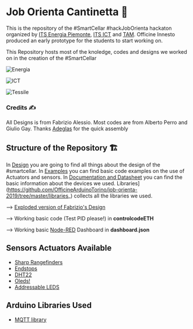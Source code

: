 # Job Orienta Cantinetta 🚀

This is the repository of the #SmartCellar #hackJobOrienta hackaton organized by [ITS Energia Piemonte](http://www.its-energiapiemonte.it/), [ITS ICT](http://www.its-ictpiemonte.it/) and [TAM](https://www.its-tessileabbigliamentomoda.it/). 
Officine Innesto produced an early prototype for the students to start working on. 

This Repository hosts most of the knoledge, codes and designs we worked on in the creation of the #SmartCellar

![Energia](http://www.its-energiapiemonte.it/wp-content/uploads/2017/09/logo_ITS_retina.jpg)

![ICT](http://www.sistemaits.it/public/loghi-fondazioni/logoITSICT_1501851440.png)

![Tessile](https://www.its-tessileabbigliamentomoda.it/wp-content/uploads/2018/03/logo.png)

### Credits ✍️

All Designs is from Fabrizio Alessio. Most codes are from Alberto Perro and Giulio Gay. Thanks [Adeglas](https://adeglas.it/) for the quick assembly

## Structure of the Repository 🏗️

In [Design](https://github.com/OfficineArduinoTorino/job-orienta-2019/tree/master/design) you are going to find all things about the design of the #smartcellar. In [Examples](https://github.com/OfficineArduinoTorino/job-orienta-2019/tree/master/examples) you can find basic code examples on the use of Actuators and sensors. In [Documentation and Datasheet](https://github.com/OfficineArduinoTorino/job-orienta-2019/tree/master/documentation%20%26%20datasheet) you can find the basic information about the devices we used. Libraries](https://github.com/OfficineArduinoTorino/job-orienta-2019/tree/master/libraries_) collects all the libraries we used.

--> [Exploded version of Fabrizio's Design](https://github.com/OfficineArduinoTorino/job-orienta-2019/blob/master/design/CANTINETTA%20ESPLOSO.stl)

--> Working basic code (Test PID please!) in **controlcodeETH**

--> Working basic [Node-RED](https://nodered.org/) Dashboard in  	**dashboard.json**

## Sensors  Actuators Available

* [Sharp Rangefinders](https://www.makerguides.com/sharp-gp2y0a21yk0f-ir-distance-sensor-arduino-tutorial/)
* [Endstops](https://www.critics-corporation.com/RaspberryPi/esempio-arduino-snap-action-end-stop-tutorial-lezione-10)
* [DHT22](https://create.arduino.cc/projecthub/mafzal/temperature-monitoring-with-dht22-arduino-15b013)
* [Oleds!](https://lorenzocasaburo.it/arduino/utilizzare-display-oled-128x64-i2c-con-arduino/)
* [Addressable LEDS](https://learn.adafruit.com/adafruit-neopixel-uberguide/arduino-library-use)

## Arduino Libraries Used
* [MQTT library](https://github.com/OfficineArduinoTorino/job-orienta-2019.git)
